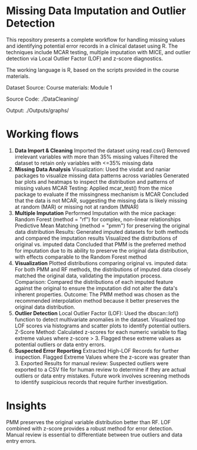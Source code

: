 # Missing Data Imputation and Outlier Detection

This repository presents a complete workflow for handling missing values and identifying potential error records in a clinical dataset using R. The techniques include MCAR testing, multiple imputation with MICE, and outlier detection via Local Outlier Factor (LOF) and z-score diagnostics.

The working language is R, based on the scripts provided in the course materials.

Dataset Source: Course materials: Module 1

Source Code: ./DataCleaning/

Output: ./Outputs/graphs/

# Working flows
1. **Data Import & Cleaning**
Imported the dataset using read.csv()
Removed irrelevant variables with more than 35% missing values
Filtered the dataset to retain only variables with <=35% missing data
2. **Missing Data Analysis**
Visualization:
Used the visdat and naniar packages to visualize missing data patterns across variables
Generated bar plots and heatmaps to inspect the distribution and patterns of missing values
MCAR Testing:
Applied mcar_test() from the mice package to evaluate if the missingness mechanism is MCAR
Concluded that the data is not MCAR, suggesting the missing data is likely missing at random (MAR) or missing not at random (MNAR)
3. **Multiple Imputation**
Performed Imputation with the mice package:
Random Forest (method = "rf") for complex, non-linear relationships
Predictive Mean Matching (method = "pmm") for preserving the original data distribution
Results:
Generated imputed datasets for both methods and compared the imputation results
Visualized the distributions of original vs. imputed data
Concluded that PMM is the preferred method for imputation due to its ability to preserve the original data distribution, with effects comparable to the Random Forest method
4.  **Visualization**
Plotted distributions comparing original vs. imputed data:
For both PMM and RF methods, the distributions of imputed data closely matched the original data, validating the imputation process.
Comparison:
Compared the distributions of each imputed feature against the original to ensure the imputation did not alter the data's inherent properties.
Outcome: The PMM method was chosen as the recommended interpolation method because it better preserves the original data distribution.
5.  **Outlier Detection**
Local Outlier Factor (LOF):
Used the dbscan::lof() function to detect multivariate anomalies in the dataset.
Visualized top LOF scores via histograms and scatter plots to identify potential outliers.
Z-Score Method:
Calculated z-scores for each numeric variable to flag extreme values where z-score > 3.
Flagged these extreme values as potential outliers or data entry errors.
6.  **Suspected Error Reporting**
Extracted High-LOF Records for further inspection.
Flagged Extreme Values where the z-score was greater than 3.
Exported Results for manual review:
Suspected outliers were exported to a CSV file for human review to determine if they are actual outliers or data entry mistakes.
Future work involves screening methods to identify suspicious records that require further investigation.


# Insights
PMM preserves the original variable distribution better than RF.
LOF combined with z-score provides a robust method for error detection.
Manual review is essential to differentiate between true outliers and data entry errors.





